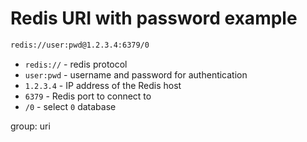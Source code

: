 # Redis URI with password example

```txt
redis://user:pwd@1.2.3.4:6379/0
```

- `redis://` - redis protocol
- `user:pwd` - username and password for authentication
- `1.2.3.4` - IP address of the Redis host
- `6379` - Redis port to connect to
- `/0` - select `0` database

group: uri


